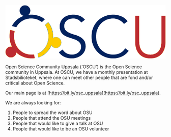 ![OSCU logo](oscu_logo.png)

Open Science Community Uppsala ('OSCU') is the Open Science community in Uppsala.
At OSCU, we have a monthly presentation at Stadsbilioteket,
where one can meet other people that are fond and/or critical about Open Science.

Our main page is at [https://bit.ly/osc_uppsala](https://bit.ly/osc_uppsala).

We are always looking for:

 1. People to spread the word about OSU
 2. People that attend the OSU meetings
 3. People that would like to give a talk at OSU
 4. People that would like to be an OSU volunteer


